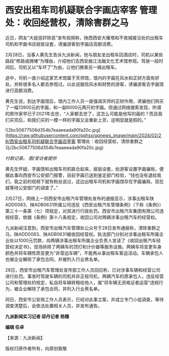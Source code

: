# 西安出租车司机疑联合字画店宰客 管理处：收回经营权，清除害群之马

近日，网友“大娃惩奸除恶”发布视频称，陕西西安大雁塔和不夜城接洽处的出租车司机和字画书店层层设套，诱骗游客到字画店高额消费。

2月28日，当事人黄先生告诉九派新闻，他与朋友坐出租车回酒店时，司机以某些路段“修路或拥堵”为理由，介绍他们去西安曲江法融文化艺术馆参观。驾驶一段时间后，司机又以“车坏了”为由，让他们换乘另一辆出租车。

途中，司机一直介绍这家艺术馆属于天师馆，馆内的字画在风水和正财方面有好处，并称很多名人都去参观过。以此说服信风水和财势的游客，诱骗游客去字画馆进行高额消费。

黄先生说，到达字画馆后，馆内工作人员一直强调天师的正财作用，诱骗他们购买了一幅13900元的字画，和一副6000元两尺的字画。但通过网络搜索发现，所谓的原作家早已于2021年去世，“人家都去世了，这怎么可能是他写的画的？而且我们买完后，和我们买的一模一样的字画又会重新上货，这明显就是假的。”

![2bc50677506d354b7eaaeeada90fa20c.jpg](https://raw.githubusercontent.com/qqhsx/qqnews_image/main/2024/02/28/西安出租车司机疑联合字画店宰客 管理处：收回经营权，清除害群之马/2bc50677506d354b7eaaeeada90fa20c.jpg)

_付款记录。 图/受访者提供_

黄先生怀疑，字画馆和出租车司机联合起来，层层设套，给游客设置字画骗局，便据此事向西安市公安部门报警，目前字画已送到鉴定部门检验，“钱也没有退给我们，我之前的视频下就有粉丝说过，这边出租车司机和字画馆存在字画骗局，现在就等待公安部门的调查了。”

2月27日，网络上一则西安市出租汽车管理处发布的通报显示，涉事出租车陕ADD0083、陕ADB0631所属公司违反《西安出租汽车管理条例》（下称《条例》）第三十一条第（七）项规定，对其进行行政处罚。西安市出租汽车集团有限公司违规经营，依据《条例》第十八条规定，收回公司对两辆涉事出租汽车的经营权。

九派新闻注意到，西安市出租汽车管理处公众号于28日发布通报称，清除害群之马，陕ADD0083、陕ADB0631被收回经营权。执法部门分别对涉事出租车所属企业处以1000元罚款，向两辆涉事出租车所属企业负责人宣读了《收回出租汽车经营权决定书》，现场拆除了两辆车的顶灯和计价器等服务设施。两辆车将变更车身颜色并将车辆性质变更为“非营运车辆”，不能再从事出租车客运活动。车辆承包人也被企业解除了承包合同，并被列入行业黑名单。

28日，西安市出租汽车管理处宣传部工作人员回应称，已对涉事车辆和经营公司进行处罚。事发时驾驶车辆的司机并非正规司机，两辆汽车的原承包人，违反经营公司和管理处的规定，私自将车辆转租给他人，属“将车辆无资格证者运营”违规行为，被企业解除了承包合同，并列入行业黑名单。

同日，西安市公安局工作人员表示，已经对此事立案，并成立专门小组调查，等待调查清楚后，会依法处置相关人员，并发布通告。

**九派新闻实习记者 邱丹记者 杨臻**

**编辑 任卓**

【来源：九派新闻】

版权归原作者所有，向原创致敬

